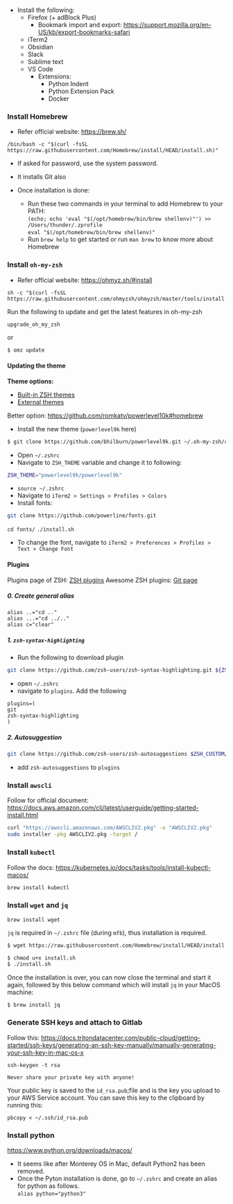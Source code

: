 - Install the following: 
	- Firefox (+ adBlock Plus)
		- Bookmark import and export: https://support.mozilla.org/en-US/kb/export-bookmarks-safari
	- iTerm2
	- Obsidian
	- Slack
	- Sublime text
	- VS Code
		- Extensions:
			- Python Indent
			- Python Extension Pack
			- Docker


### Install Homebrew
- Refer official website: https://brew.sh/
```shell
/bin/bash -c "$(curl -fsSL https://raw.githubusercontent.com/Homebrew/install/HEAD/install.sh)"
```
- If asked for password, use the system password.
- It installs Git also

- Once installation is done:  
  - Run these two commands in your terminal to add Homebrew to your PATH:  
    `(echo; echo 'eval "$(/opt/homebrew/bin/brew shellenv)"') >> /Users/thunder/.zprofile`  
    `eval "$(/opt/homebrew/bin/brew shellenv)"`  
  - Run `brew help` to get started or run `man brew` to know more about Homebrew

### Install `oh-my-zsh`
- Refer official website: https://ohmyz.sh/#install
```shell
sh -c "$(curl -fsSL https://raw.githubusercontent.com/ohmyzsh/ohmyzsh/master/tools/install.sh)"
```

Run the following to update and get the latest features in oh-my-zsh
```bash
upgrade_oh_my_zsh
```
or 
```
$ omz update
```

#### Updating the theme
**Theme options:**
- [Built-in ZSH themes](https://github.com/ohmyzsh/ohmyzsh/wiki/Themes)
- [External themes](https://github.com/ohmyzsh/ohmyzsh/wiki/External-themes)


Better option: https://github.com/romkatv/powerlevel10k#homebrew
- Install the new theme (`powerlevel9k` here)
```bash
$ git clone https://github.com/bhilburn/powerlevel9k.git ~/.oh-my-zsh/custom/themes/powerlevel9k
```
- Open `~/.zshrc` 
- Navigate to `ZSH_THEME` variable and change it to following:
```bash
ZSH_THEME="powerlevel9k/powerlevel9k"
```
- `source ~/.zshrc`
- Navigate to `iTerm2 > Settings > Profiles > Colors`
- Install fonts: 
```bash
git clone https://github.com/powerline/fonts.git
```
`cd fonts/`
`./install.sh`
- To change the font, navigate to `iTerm2 > Preferences > Profiles > Text > Change Font`

#### Plugins

Plugins page of ZSH: [ZSH plugins](https://github.com/ohmyzsh/ohmyzsh/wiki/Plugins)
Awesome ZSH plugins: [Git page](https://github.com/unixorn/awesome-zsh-plugins)

##### 0. Create general alias
```
alias ..="cd .."
alias ...="cd ../.."
alias c="clear"
```

##### 1. `zsh-syntax-highlighting` 
- Run the following to download plugin
```bash
git clone https://github.com/zsh-users/zsh-syntax-highlighting.git ${ZSH_CUSTOM:-~/.oh-my-zsh/custom}/plugins/zsh-syntax-highlighting
```
- open `~/.zshrc`
- navigate to `plugins`. Add the following
```
plugins=(
git
zsh-syntax-highlighting
)
```

##### 2. Autosuggestion
```bash
git clone https://github.com/zsh-users/zsh-autosuggestions $ZSH_CUSTOM/plugins/zsh-autosuggestions
```
- add `zsh-autosuggestions` to `plugins`

### Install `awscli`
Follow for official document: https://docs.aws.amazon.com/cli/latest/userguide/getting-started-install.html
```bash
curl "https://awscli.amazonaws.com/AWSCLIV2.pkg" -o "AWSCLIV2.pkg"
sudo installer -pkg AWSCLIV2.pkg -target /
```

### Install `kubectl`
Follow the docs: https://kubernetes.io/docs/tasks/tools/install-kubectl-macos/
```bash
brew install kubectl
```

### Install `wget` and `jq`
```
brew install wget
```

`jq` is required in `~/.zshrc` file (during `mfb`), thus installation is required.
```bash
$ wget https://raw.githubusercontent.com/Homebrew/install/HEAD/install.sh

$ chmod u+x install.sh
$ ./install.sh
```
Once the installation is over, you can now close the terminal and start it again, followed by this below command which will install `jq` in your MacOS machine:
```
$ brew install jq
```

### Generate SSH keys and attach to Gitlab
Follow this: https://docs.tritondatacenter.com/public-cloud/getting-started/ssh-keys/generating-an-ssh-key-manually/manually-generating-your-ssh-key-in-mac-os-x
```
ssh-keygen -t rsa
```

```ad-warning
Never share your private key with anyone!
```

Your public key is saved to the `id_rsa.pub`;file and is the key you upload to your AWS Service account. You can save this key to the clipboard by running this:
```
pbcopy < ~/.ssh/id_rsa.pub
```

### Install python
https://www.python.org/downloads/macos/

- It seems like after Monterey OS in Mac, default Python2 has been removed.
- Once the Pyton installation is done, go to `~/.zshrc` and create an alias for python as follows.  
`alias python="python3"` 

